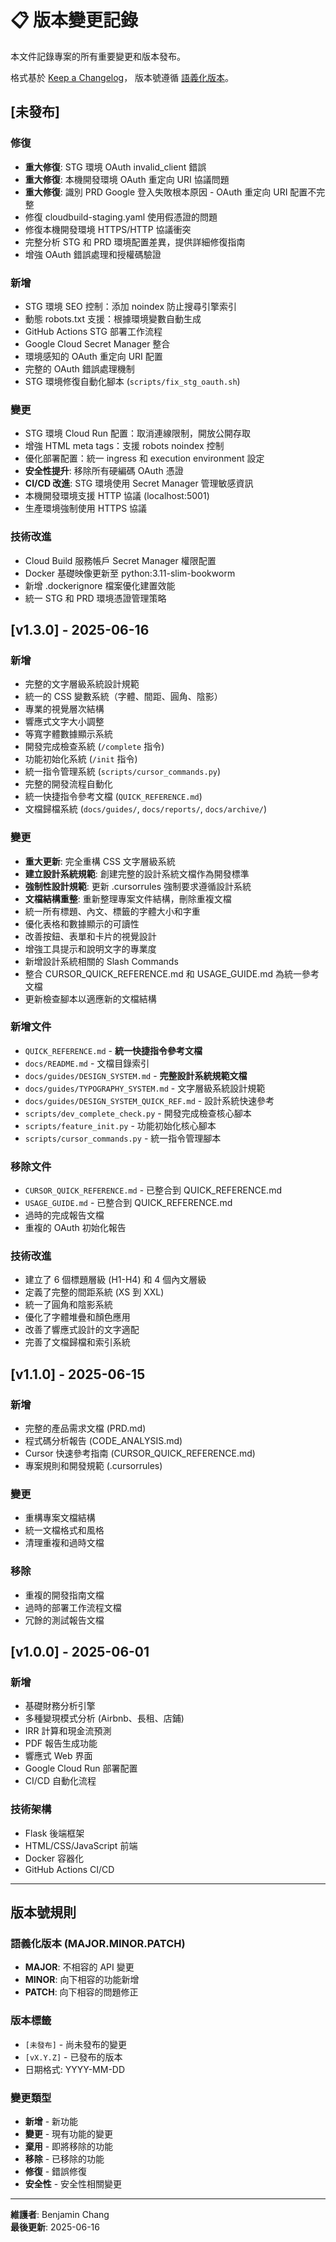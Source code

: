 # 📋 版本變更記錄

本文件記錄專案的所有重要變更和版本發布。

格式基於 [Keep a Changelog](https://keepachangelog.com/zh-TW/1.0.0/)，
版本號遵循 [語義化版本](https://semver.org/lang/zh-TW/)。

## [未發布]

### 修復
- **重大修復**: STG 環境 OAuth invalid_client 錯誤
- **重大修復**: 本機開發環境 OAuth 重定向 URI 協議問題
- **重大修復**: 識別 PRD Google 登入失敗根本原因 - OAuth 重定向 URI 配置不完整
- 修復 cloudbuild-staging.yaml 使用假憑證的問題
- 修復本機開發環境 HTTPS/HTTP 協議衝突
- 完整分析 STG 和 PRD 環境配置差異，提供詳細修復指南
- 增強 OAuth 錯誤處理和授權碼驗證

### 新增
- STG 環境 SEO 控制：添加 noindex 防止搜尋引擎索引
- 動態 robots.txt 支援：根據環境變數自動生成
- GitHub Actions STG 部署工作流程
- Google Cloud Secret Manager 整合
- 環境感知的 OAuth 重定向 URI 配置
- 完整的 OAuth 錯誤處理機制
- STG 環境修復自動化腳本 (`scripts/fix_stg_oauth.sh`)

### 變更
- STG 環境 Cloud Run 配置：取消連線限制，開放公開存取
- 增強 HTML meta tags：支援 robots noindex 控制
- 優化部署配置：統一 ingress 和 execution environment 設定
- **安全性提升**: 移除所有硬編碼 OAuth 憑證
- **CI/CD 改進**: STG 環境使用 Secret Manager 管理敏感資訊
- 本機開發環境支援 HTTP 協議 (localhost:5001)
- 生產環境強制使用 HTTPS 協議

### 技術改進
- Cloud Build 服務帳戶 Secret Manager 權限配置
- Docker 基礎映像更新至 python:3.11-slim-bookworm
- 新增 .dockerignore 檔案優化建置效能
- 統一 STG 和 PRD 環境憑證管理策略

## [v1.3.0] - 2025-06-16

### 新增
- 完整的文字層級系統設計規範
- 統一的 CSS 變數系統（字體、間距、圓角、陰影）
- 專業的視覺層次結構
- 響應式文字大小調整
- 等寬字體數據顯示系統
- 開發完成檢查系統 (`/complete` 指令)
- 功能初始化系統 (`/init` 指令)
- 統一指令管理系統 (`scripts/cursor_commands.py`)
- 完整的開發流程自動化
- 統一快捷指令參考文檔 (`QUICK_REFERENCE.md`)
- 文檔歸檔系統 (`docs/guides/`, `docs/reports/`, `docs/archive/`)

### 變更
- **重大更新**: 完全重構 CSS 文字層級系統
- **建立設計系統規範**: 創建完整的設計系統文檔作為開發標準
- **強制性設計規範**: 更新 .cursorrules 強制要求遵循設計系統
- **文檔結構重整**: 重新整理專案文件結構，刪除重複文檔
- 統一所有標題、內文、標籤的字體大小和字重
- 優化表格和數據顯示的可讀性
- 改善按鈕、表單和卡片的視覺設計
- 增強工具提示和說明文字的專業度
- 新增設計系統相關的 Slash Commands
- 整合 CURSOR_QUICK_REFERENCE.md 和 USAGE_GUIDE.md 為統一參考文檔
- 更新檢查腳本以適應新的文檔結構

### 新增文件
- `QUICK_REFERENCE.md` - **統一快捷指令參考文檔**
- `docs/README.md` - 文檔目錄索引
- `docs/guides/DESIGN_SYSTEM.md` - **完整設計系統規範文檔**
- `docs/guides/TYPOGRAPHY_SYSTEM.md` - 文字層級系統設計規範
- `docs/guides/DESIGN_SYSTEM_QUICK_REF.md` - 設計系統快速參考
- `scripts/dev_complete_check.py` - 開發完成檢查核心腳本
- `scripts/feature_init.py` - 功能初始化核心腳本
- `scripts/cursor_commands.py` - 統一指令管理腳本

### 移除文件
- `CURSOR_QUICK_REFERENCE.md` - 已整合到 QUICK_REFERENCE.md
- `USAGE_GUIDE.md` - 已整合到 QUICK_REFERENCE.md
- 過時的完成報告文檔
- 重複的 OAuth 初始化報告

### 技術改進
- 建立了 6 個標題層級 (H1-H4) 和 4 個內文層級
- 定義了完整的間距系統 (XS 到 XXL)
- 統一了圓角和陰影系統
- 優化了字體堆疊和顏色應用
- 改善了響應式設計的文字適配
- 完善了文檔歸檔和索引系統

## [v1.1.0] - 2025-06-15

### 新增
- 完整的產品需求文檔 (PRD.md)
- 程式碼分析報告 (CODE_ANALYSIS.md)
- Cursor 快速參考指南 (CURSOR_QUICK_REFERENCE.md)
- 專案規則和開發規範 (.cursorrules)

### 變更
- 重構專案文檔結構
- 統一文檔格式和風格
- 清理重複和過時文檔

### 移除
- 重複的開發指南文檔
- 過時的部署工作流程文檔
- 冗餘的測試報告文檔

## [v1.0.0] - 2025-06-01

### 新增
- 基礎財務分析引擎
- 多種變現模式分析 (Airbnb、長租、店鋪)
- IRR 計算和現金流預測
- PDF 報告生成功能
- 響應式 Web 界面
- Google Cloud Run 部署配置
- CI/CD 自動化流程

### 技術架構
- Flask 後端框架
- HTML/CSS/JavaScript 前端
- Docker 容器化
- GitHub Actions CI/CD

---

## 版本號規則

### 語義化版本 (MAJOR.MINOR.PATCH)

- **MAJOR**: 不相容的 API 變更
- **MINOR**: 向下相容的功能新增
- **PATCH**: 向下相容的問題修正

### 版本標籤

- `[未發布]` - 尚未發布的變更
- `[vX.Y.Z]` - 已發布的版本
- 日期格式: YYYY-MM-DD

### 變更類型

- **新增** - 新功能
- **變更** - 現有功能的變更
- **棄用** - 即將移除的功能
- **移除** - 已移除的功能
- **修復** - 錯誤修復
- **安全性** - 安全性相關變更

---

**維護者**: Benjamin Chang  
**最後更新**: 2025-06-16 